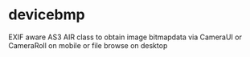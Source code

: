 # devicebmp
EXIF aware AS3 AIR class to obtain image bitmapdata via CameraUI or CameraRoll on mobile or file browse on desktop
